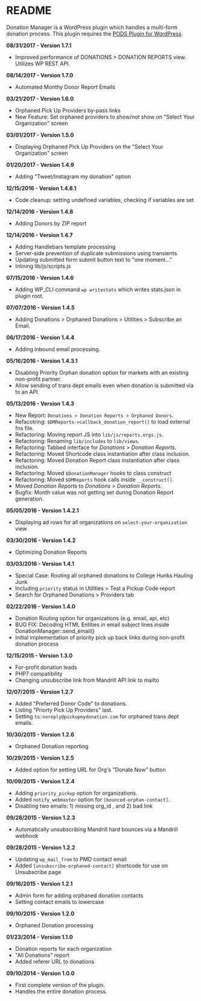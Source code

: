 # README

Donation Manager is a WordPress plugin which handles a multi-form donation process. This plugin requires the [PODS Plugin for WordPress](http://pods.io).

__08/31/2017 - Version 1.7.1__

- Improved performance of DONATIONS > DONATION REPORTS view. Utilizes WP REST API.

__08/14/2017 - Version 1.7.0__

- Automated Monthy Donor Report Emails

__03/21/2017 - Version 1.6.0__

- Orphaned Pick Up Providers by-pass links
- New Feature: Set orphaned providers to show/not show on "Select Your Organization" screen

__03/01/2017 - Version 1.5.0__

- Displaying Orphaned Pick Up Providers on the "Select Your Organization" screen

__01/20/2017 - Version 1.4.9__

- Adding "Tweet/Instagram my donation" option

__12/15/2016 - Version 1.4.8.1__

- Code cleanup: setting undefined variables, checking if variables are set

__12/14/2016 - Version 1.4.8__

- Adding Donors by ZIP report

__12/14/2016 - Version 1.4.7__

- Adding Handlebars template processing
- Server-side prevention of duplicate submissions using transients
- Updating submitted form submit button text to "one moment..."
- Inlining lib/js/scripts.js

__07/15/2016 - Version 1.4.6__

- Adding WP_CLI command `wp writestats` which writes stats.json in plugin root.

__07/07/2016 - Version 1.4.5__

- Adding Donations > Orphaned Donations > Utilities > Subscribe an Email.

__06/17/2016 - Version 1.4.4__

- Adding inbound email processing.

__05/16/2016 - Version 1.4.3.1__

- Disabling Priority Orphan donation option for markets with an existing non-profit partner.
- Allow sending of trans dept emails even when donation is submitted via to an API.

__05/13/2016 - Version 1.4.3__

- New Report: `Donations > Donation Reports > Orphaned Donors`.
- Refacotring: `$DMReports->callback_donation_report()` to load external fns file.
- Refactoring: Moving report JS into `lib/js/reports.orgs.js`.
- Refactoring: Renaming `lib/includes` to `lib/views`.
- Refactoring: Tabbed interface for *Donations > Donation Reports*.
- Refactoring: Moved Shortcode class instantiation after class inclusion.
- Refactoring: Moved Donation Report class instantiation after class inclusion.
- Refactoring: Moved `$DonationManager` hooks to class construct
- Refactoring: Moved `$DMReports` hook calls inside `__construct()`.
- Moved *Donation Reports* to *Donations > Donation Reports*.
- Bugfix: Month value was not getting set during Donation Report generation.

__05/05/2016 - Version 1.4.2.1__

- Displaying ad rows for all organizations on `select-your-organization` view

__03/30/2016 - Version 1.4.2__

- Optimizing Donation Reports

__03/03/2016 - Version 1.4.1__

- Special Case: Routing all orphaned donations to College Hunks Hauling Junk
- Including `priority` status in Utilities > Test a Pickup Code report
- Search for Orphaned Donations > Providers tab

__02/22/2016 - Version 1.4.0__

- Donation Routing option for organizations (e.g. email, api, etc)
- BUG FIX: Decoding HTML Entities in email subject lines inside DonationManager::send_email()
- Initial implementation of priority pick up back links during non-profit donation process

__12/15/2015 - Version 1.3.0__

- For-profit donation leads
- PHP7 compatibility
- Changing unsubscribe link from Mandrill API link to mailto

__12/07/2015 - Version 1.2.7__

- Added "Preferred Donor Code" to donations.
- Listing "Priorty Pick Up Providers" last.
- Setting `to:noreply@pickupmydonation.com` for orphaned trans dept emails.

__10/30/2015 - Version 1.2.6__

- Orphaned Donation reporting

__10/29/2015 - Version 1.2.5__

- Added option for setting URL for Org's "Donate Now" button

__10/09/2015 - Version 1.2.4__

- Adding `priority_pickup` option for organizations.
- Added `notify_webmaster` option for `[bounced-orphan-contact]`.
- Disabling two emails: 1) missing org_id , and 2) bad link

__09/28/2015 - Version 1.2.3__

- Automatically unsubscribing Mandrill hard bounces via a Mandrill webhook

__09/28/2015 - Version 1.2.2__

- Updating `wp_mail_from` to PMD contact email
- Added `[unsubscribe-orphaned-contact]` shortcode for use on Unsubscribe page

__09/16/2015 - Version 1.2.1__

- Admin form for adding orphaned donation contacts
- Setting contact emails to lowercase

__09/10/2015 - Version 1.2.0__

- Orphaned Donation processing

__01/23/2014 - Version 1.1.0__

- Donation reports for each organization
- "All Donations" report
- Added referer URL to donations

__09/10/2014 - Version 1.0.0__

- First complete version of the plugin.
- Handles the entire donation process.